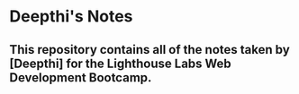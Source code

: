 
# Deepthi's Notes


##   This repository contains all of the notes taken by [Deepthi] for the Lighthouse Labs Web Development Bootcamp.